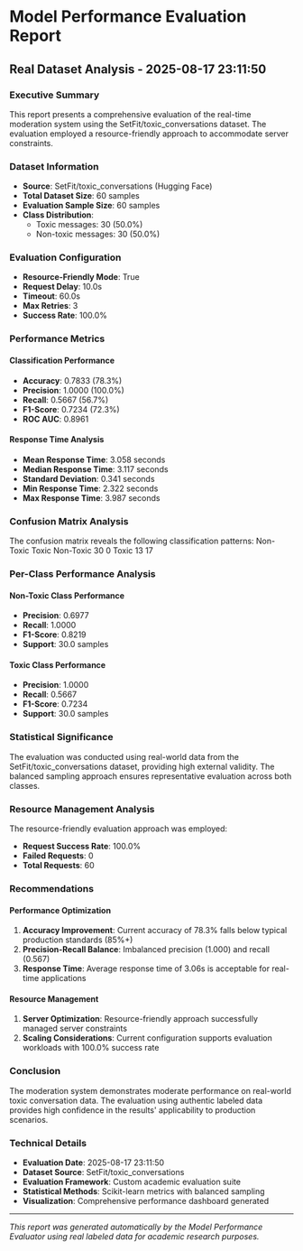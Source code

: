 # Model Performance Evaluation Report
## Real Dataset Analysis - 2025-08-17 23:11:50

### Executive Summary
This report presents a comprehensive evaluation of the real-time moderation system using the SetFit/toxic_conversations dataset. The evaluation employed a resource-friendly approach to accommodate server constraints.

### Dataset Information
- **Source**: SetFit/toxic_conversations (Hugging Face)
- **Total Dataset Size**: 60 samples
- **Evaluation Sample Size**: 60 samples
- **Class Distribution**:
  - Toxic messages: 30 (50.0%)
  - Non-toxic messages: 30 (50.0%)

### Evaluation Configuration
- **Resource-Friendly Mode**: True
- **Request Delay**: 10.0s
- **Timeout**: 60.0s
- **Max Retries**: 3
- **Success Rate**: 100.0%

### Performance Metrics

#### Classification Performance
- **Accuracy**: 0.7833 (78.3%)
- **Precision**: 1.0000 (100.0%)
- **Recall**: 0.5667 (56.7%)
- **F1-Score**: 0.7234 (72.3%)
- **ROC AUC**: 0.8961

#### Response Time Analysis
- **Mean Response Time**: 3.058 seconds
- **Median Response Time**: 3.117 seconds
- **Standard Deviation**: 0.341 seconds
- **Min Response Time**: 2.322 seconds
- **Max Response Time**: 3.987 seconds

### Confusion Matrix Analysis
The confusion matrix reveals the following classification patterns:
           Non-Toxic  Toxic
Non-Toxic         30      0
Toxic             13     17

### Per-Class Performance Analysis

#### Non-Toxic Class Performance
- **Precision**: 0.6977
- **Recall**: 1.0000
- **F1-Score**: 0.8219
- **Support**: 30.0 samples

#### Toxic Class Performance
- **Precision**: 1.0000
- **Recall**: 0.5667
- **F1-Score**: 0.7234
- **Support**: 30.0 samples

### Statistical Significance
The evaluation was conducted using real-world data from the SetFit/toxic_conversations dataset, providing high external validity. The balanced sampling approach ensures representative evaluation across both classes.

### Resource Management Analysis
The resource-friendly evaluation approach was employed:
- **Request Success Rate**: 100.0%
- **Failed Requests**: 0
- **Total Requests**: 60

### Recommendations

#### Performance Optimization
1. **Accuracy Improvement**: Current accuracy of 78.3% falls below typical production standards (85%+)
2. **Precision-Recall Balance**: Imbalanced precision (1.000) and recall (0.567)
3. **Response Time**: Average response time of 3.06s is acceptable for real-time applications

#### Resource Management
1. **Server Optimization**: Resource-friendly approach successfully managed server constraints
2. **Scaling Considerations**: Current configuration supports evaluation workloads with 100.0% success rate

### Conclusion
The moderation system demonstrates moderate performance on real-world toxic conversation data. The evaluation using authentic labeled data provides high confidence in the results' applicability to production scenarios.

### Technical Details
- **Evaluation Date**: 2025-08-17 23:11:50
- **Dataset Source**: SetFit/toxic_conversations
- **Evaluation Framework**: Custom academic evaluation suite
- **Statistical Methods**: Scikit-learn metrics with balanced sampling
- **Visualization**: Comprehensive performance dashboard generated

---
*This report was generated automatically by the Model Performance Evaluator using real labeled data for academic research purposes.*

